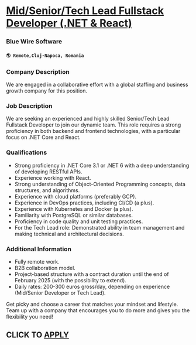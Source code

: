 # [Mid/Senior/Tech Lead Fullstack Developer (.NET & React)](https://www.remotewlb.com/apply/mid-senior-tech-lead-fullstack-developer-net-react)  
### Blue Wire Software  
#### `🌎 Remote,Cluj-Napoca, Romania`  

### **Company Description**

We are engaged in a collaborative effort with a global staffing and business growth company for this position.

###  **Job Description**

We are seeking an experienced and highly skilled Senior/Tech Lead Fullstack Developer to join our dynamic team. This role requires a strong proficiency in both backend and frontend technologies, with a particular focus on .NET Core and React.

###  **Qualifications**

  * Strong proficiency in .NET Core 3.1 or .NET 6 with a deep understanding of developing RESTful APIs.
  * Experience working with React.
  * Strong understanding of Object-Oriented Programming concepts, data structures, and algorithms.
  * Experience with cloud platforms (preferably GCP).
  * Experience in DevOps practices, including CI/CD (a plus).
  * Experience with Kubernetes and Docker (a plus).
  * Familiarity with PostgreSQL or similar databases.
  * Proficiency in code quality and unit testing practices.
  * For the Tech Lead role: Demonstrated ability in team management and making technical and architectural decisions.

###  **Additional Information**

  * Fully remote work.
  * B2B collaboration model.
  * Project-based structure with a contract duration until the end of February 2025 (with the possibility to extend).
  * Daily rates: 200-300 euros gross/day, depending on experience (Mid/Senior Developer or Tech Lead).

Get picky and choose a career that matches your mindset and lifestyle. Team up with a company that encourages you to do more and gives you the flexibility you need!

  
## CLICK TO [APPLY](https://www.remotewlb.com/apply/mid-senior-tech-lead-fullstack-developer-net-react)

